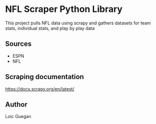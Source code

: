 # NFL Scraper Python Library
This project pulls NFL data using scrapy and gathers datasets for team stats, individual stats, and play by play data

## Sources
- ESPN
- NFL

## Scraping documentation
https://docs.scrapy.org/en/latest/

## Author
Loic Guegan